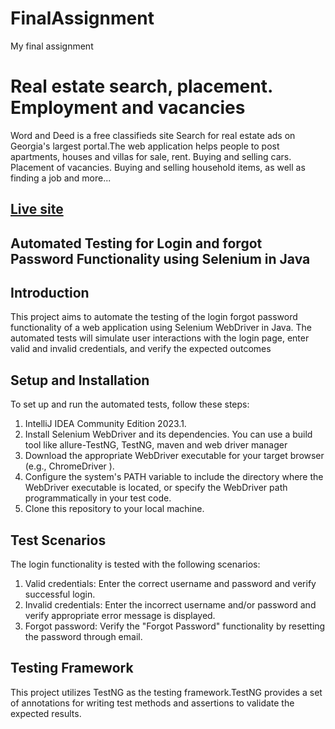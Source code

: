 # FinalAssignment
My final assignment
# Real estate search, placement. Employment and vacancies

Word and Deed is a free classifieds site Search for real estate ads on Georgia's largest portal.The web application helps people to post apartments, houses and villas for sale, rent. Buying and selling cars. Placement of vacancies. Buying and selling household items, as well as finding a job and more...

## [Live site](https://ss.ge/ka/udzravi-qoneba?)

## Automated Testing for Login and forgot Password Functionality using Selenium in Java
## Introduction
This project aims to automate the testing of the login forgot password functionality of a web application using Selenium WebDriver in Java. The automated tests will simulate user interactions with the login page, enter valid and invalid credentials, and verify the expected outcomes
## Setup and Installation
To set up and run the automated tests, follow these steps:
1. IntelliJ IDEA Community Edition 2023.1.
2. Install Selenium WebDriver and its dependencies. You can use a build tool like allure-TestNG, TestNG, maven and web driver manager
3. Download the appropriate WebDriver executable for your target browser (e.g., ChromeDriver ).
4. Configure the system's PATH variable to include the directory where the WebDriver executable is located, or specify the WebDriver path programmatically in your test code.
5. Clone this repository to your local machine.
## Test Scenarios
The login functionality is tested with the following scenarios:
1. Valid credentials: Enter the correct username and password and verify successful login.
2. Invalid credentials: Enter the incorrect username and/or password and verify appropriate error message is displayed.
3. Forgot password: Verify the "Forgot Password" functionality by resetting the password through email.
## Testing Framework
This project utilizes TestNG as the testing framework.TestNG provides a set of annotations for writing test methods and assertions to validate the expected results.

